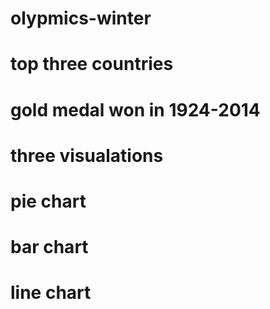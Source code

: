 # olypmics-winter
# top three countries
# gold medal won in 1924-2014
# three visualations
# pie chart
# bar chart
# line chart
